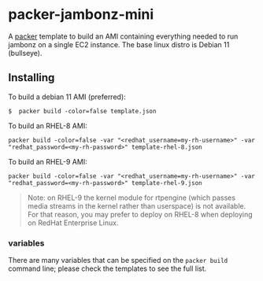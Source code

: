 # packer-jambonz-mini

A [packer](https://www.packer.io/) template to build an AMI containing everything needed to run jambonz on a single EC2 instance.  The base linux distro is Debian 11 (bullseye).

## Installing 

To build a debian 11 AMI (preferred):
```
$  packer build -color=false template.json
```

To build an RHEL-8 AMI:
```
packer build -color=false -var "<redhat_username=my-rh-username>" -var "redhat_password=<my-rh-password>" template-rhel-8.json
```

To build an RHEL-9 AMI:
```
packer build -color=false -var "<redhat_username=my-rh-username>" -var "redhat_password=<my-rh-password>" template-rhel-9.json
```
> Note: on RHEL-9 the kernel module for rtpengine (which passes media streams in the kernel rather than userspace) is not available.  For that reason, you may prefer to deploy on RHEL-8 when deploying on RedHat Enterprise Linux.

### variables
There are many variables that can be specified on the `packer build` command line; please check the templates to see the full list.

